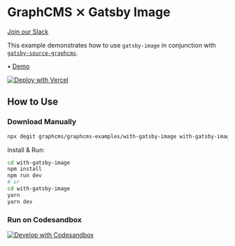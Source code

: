 # GraphCMS ⨯ Gatsby Image

[Join our Slack](https://slack.graphcms.com)

This example demonstrates how to use `gatsby-image` in conjunction with [`gatsby-source-graphcms`](https://github.com/GraphCMS/gatsby-source-graphcms).

• [Demo](https://graphcms-with-gatsby-image.now.sh)

[![Deploy with Vercel](https://vercel.com/button)](https://vercel.com/import/project?template=https://github.com/GraphCMS/graphcms-examples/tree/master/with-gatsby-image)

## How to Use

### Download Manually

```bash
npx degit graphcms/graphcms-examples/with-gatsby-image with-gatsby-image
```

Install & Run:

```bash
cd with-gatsby-image
npm install
npm run dev
# or
cd with-gatsby-image
yarn
yarn dev
```

### Run on Codesandbox

[![Develop with Codesandbox](https://codesandbox.io/static/img/play-codesandbox.svg)](https://codesandbox.io/s/github/GraphCMS/graphcms-examples/tree/master/with-gatsby-image)
